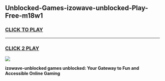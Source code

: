
## Unblocked-Games-izowave-unblocked-Play-Free-m18w1
<h3>
<a href="https://premium76.site?title=izowave-unblocked&ref=20M">CLICK TO PLAY</a></h3>
<hr>

<h3>
<a href="https://premium76.site?title=izowave-unblocked&ref=20M">CLICK 2 PLAY</a>
  
</h3>

<a href="https://premium76.site?title=izowave-unblocked&ref=19M"><img src="https://clearcache.store/games.png"></a>


**izowave-unblocked games unblocked: Your Gateway to Fun and Accessible Online Gaming**
